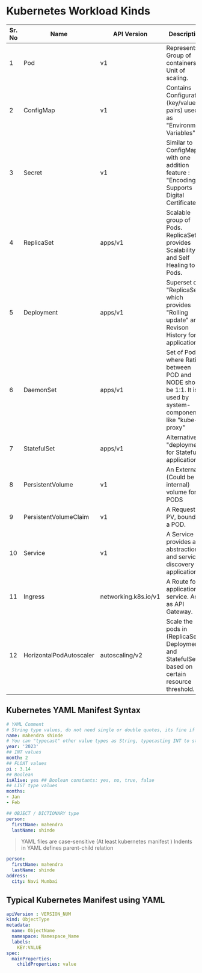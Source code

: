 # Kubernetes Workload Kinds

Sr. No | Name            | API Version | Description
-------|-----------------|-------------|----------------------
1      | Pod             | v1          | Represents Group of containers. Unit of scaling. 
2      | ConfigMap       | v1          | Contains Configuration (key/value pairs) used as "Environment Variables"
3      | Secret          | v1          | Similar to ConfigMap, with one addition feature : "Encoding", Supports Digital Certificates
4      | ReplicaSet      | apps/v1     | Scalable group of Pods. ReplicaSet provides Scalability and Self Healing to Pods.
5      | Deployment      | apps/v1     | Superset of "ReplicaSet" which provides "Rolling update" and Revison History for application.
6      | DaemonSet       | apps/v1     | Set of Pods where Ration between POD and NODE should be 1:1. It is used by system-components like "kube-proxy"
7      | StatefulSet     | apps/v1     | Alternative to "deployment" for Stateful application.
8      | PersistentVolume| v1          | An External (Could be internal) volume for PODS
9      | PersistentVolumeClaim | v1    | A Request for PV, bound to a POD.	
10     | Service         | v1          | A Service provides an abstraction and service discovery for application
11     | Ingress         | networking.k8s.io/v1 |  A Route for application service. Acts as API Gateway.
12     | HorizontalPodAutoscaler | autoscaling/v2 | Scale the pods in (ReplicaSet, Deployment and StatefulSet) based on certain resource threshold.


## Kubernetes YAML Manifest Syntax

````yml
# YAML Comment
# String type values, do not need single or double quotes, its fine if you use them !!!
name: mahendra shinde
# You can "typecast" other value types as String, typecasting INT to string
year: '2023'
## INT values 
month: 2
## FLOAT values
pi : 3.14
## Boolean
isAlive: yes ## Boolean constants: yes, no, true, false
## LIST type values
months: 
- Jan
- Feb 

## OBJECT / DICTIONARY type	
person:
  firstName: mahendra
  lastName: shinde
````

> YAML files are case-sensitive (At least kubernetes manifest )
> Indents in YAML defines parent-child relation

```yml
person:
  firstName: mahendra
  lastName: shinde
address:
  city: Navi Mumbai
```

## Typical Kubernetes Manifest using YAML

```yml
apiVersion : VERSION_NUM
kind: ObjectType
metadata:
  name: ObjectName
  namespace: Namespace_Name
  labels:   
    KEY:VALUE
spec:
  mainProperties:
    childProperties: value
```